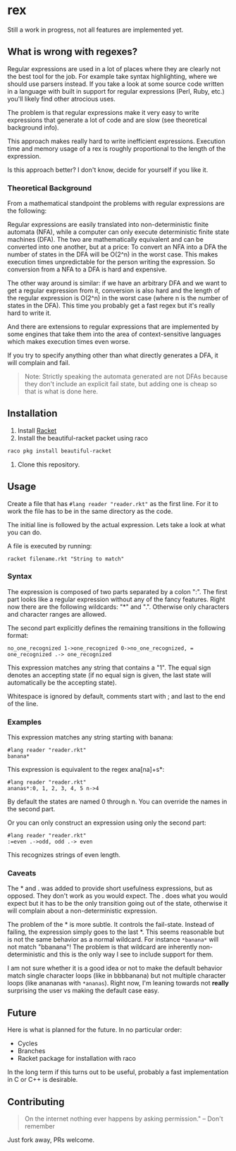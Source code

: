 # rex

Still a work in progress, not all features are implemented yet.


## What is wrong with regexes?

Regular expressions are used in a lot of places where they are clearly not the best tool for the job. For example take syntax highlighting, where we should use parsers instead. If you take a look at some source code written in a language with built in support for regular expressions (Perl, Ruby, etc.) you'll likely find other atrocious uses.

The problem is that regular expressions make it very easy to write expressions that generate a lot of code and are slow (see theoretical background info).

This approach makes really hard to write inefficient expressions. Execution time and memory usage of a rex is roughly proportional to the length of the expression.

Is this approach better? I don't know, decide for yourself if you like it.

### Theoretical Background

From a mathematical standpoint the problems with regular expressions are the following:

Regular expressions are easily translated into non-deterministic finite automata (NFA), while a computer can only execute deterministic finite state machines (DFA). The two are mathematically equivalent and can be converted into one another, but at a price: To convert an NFA into a DFA the number of states in the DFA will be O(2^n) in the worst case. This makes execution times unpredictable for the person writing the expression. So conversion from a NFA to a DFA is hard and expensive.

The other way around is similar: if we have an arbitrary DFA and we want to get a regular expression from it, conversion is also hard and the length of the regular expression is O(2^n) in the worst case (where n is the number of states in the DFA). This time you probably get a fast regex but it's really hard to write it.

And there are extensions to regular expressions that are implemented by some engines that take them into the area of context-sensitive languages which makes execution times even worse.

If you try to specify anything other than what directly generates a DFA, it will complain and fail.

> Note: Strictly speaking the automata generated are not DFAs because they don't include an explicit fail state, but adding one is cheap so that is what is done here.


## Installation

1. Install [Racket](https://racket-lang.org)
1. Install the beautiful-racket packet using raco
```bash
raco pkg install beautiful-racket
```
1. Clone this repository.


## Usage

Create a file that has `#lang reader "reader.rkt"` as the first line. For it to work the file has to be in the same directory as the code.

The initial line is followed by the actual expression. Lets take a look at what you can do.

A file is executed by running:
```
racket filename.rkt "String to match"
```

### Syntax

The expression is composed of two parts separated by a colon ":". The first part looks like a regular expression without any of the fancy features. Right now there are the following wildcards: "\*" and ".". Otherwise only characters and character ranges are allowed.

The second part explicitly defines the remaining transitions in the following format:
```
no_one_recognized 1->one_recognized 0->no_one_recognized, = one_recognized .-> one_recognized
```
This expression matches any string that contains a "1". The equal sign denotes an accepting state (if no equal sign is given, the last state will automatically be the accepting state).

Whitespace is ignored by default, comments start with ; and last to the end of the line.

### Examples

This expression matches any string starting with banana:
```
#lang reader "reader.rkt"
banana*
```

This expression is equivalent to the regex ana[na]+s*:
```
#lang reader "reader.rkt"
ananas*:0, 1, 2, 3, 4, 5 n->4
```
By default the states are named 0 through n. You can override the names in the second part.

Or you can only construct an expression using only the second part:
```
#lang reader "reader.rkt"
:=even .->odd, odd .-> even
```
This recognizes strings of even length.

### Caveats

The \* and . was added to provide short usefulness expressions, but as opposed. They don't work as you would expect. The . does what you would expect but it has to be the only transition going out of the state, otherwise it will complain about a non-deterministic expression.

The problem of the \* is more subtle. It controls the fail-state. Instead of failing, the expression simply goes to the last \*. This seems reasonable but is not the same behavior as a normal wildcard. For instance `*banana*` will not match "bbanana"! The problem is that wildcard are inherently non-deterministic and this is the only way I see to include support for them.

I am not sure whether it is a good idea or not to make the default behavior match single character loops (like in bbbbanana) but not multiple character loops (like anananas with `*ananas`). Right now, I'm leaning towards not **really** surprising the user vs making the default case easy.


## Future

Here is what is planned for the future. In no particular order:
* Cycles
* Branches
* Racket package for installation with raco

In the long term if this turns out to be useful, probably a fast implementation
in C or C++ is desirable.


## Contributing

> On the internet nothing ever happens by asking permission." – Don't remember

Just fork away, PRs welcome.
